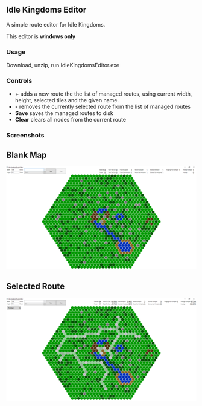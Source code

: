 ## Idle Kingdoms Editor

A simple route editor for Idle Kingdoms.

This editor is **windows only**

### Usage 

Download, unzip, run IdleKingdomsEditor.exe

### Controls

* **\+** adds a new route the the list of managed routes, using current width, height, selected tiles and the given name.
* **\-** removes the currently selected route from the list of managed routes
* **Save** saves the managed routes to disk
* **Clear** clears all nodes from the current route

### Screenshots

Blank Map
---------

![clear map](docs/images/blank.png)

Selected Route
--------------

![selected route map](docs/images/selected.png)